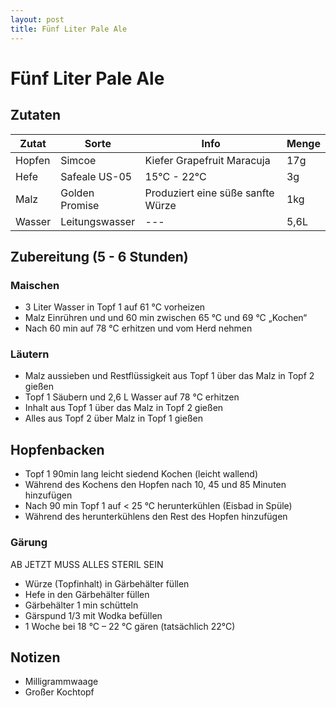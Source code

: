 ```yaml
---
layout: post
title: Fünf Liter Pale Ale
---
```


# Fünf Liter Pale Ale
## Zutaten
| Zutat | Sorte | Info | Menge |
| ------ | ------ | -------- | ----- |
| Hopfen | Simcoe | Kiefer Grapefruit Maracuja | 17g |
| Hefe | Safeale US-05 | 15°C - 22°C | 3g |
| Malz | Golden Promise | Produziert eine süße sanfte Würze | 1kg |
| Wasser | Leitungswasser | --- | 5,6L |

## Zubereitung (5 - 6 Stunden)
### Maischen
- 3 Liter Wasser in Topf 1 auf 61 °C vorheizen
- Malz Einrühren und und 60 min zwischen 65 °C und 69 °C „Kochen“
- Nach 60 min auf 78 °C erhitzen und vom Herd nehmen

### Läutern
- Malz aussieben und Restflüssigkeit aus Topf 1 über das Malz in Topf 2 gießen
- Topf 1 Säubern und 2,6 L Wasser auf 78 °C erhitzen
- Inhalt aus Topf 1 über das Malz in Topf 2 gießen
- Alles aus Topf 2 über Malz in Topf 1 gießen

## Hopfenbacken
- Topf 1  90min lang leicht siedend Kochen (leicht wallend)
- Während des Kochens den Hopfen nach 10, 45 und 85 Minuten hinzufügen
- Nach 90 min Topf 1 auf < 25 °C herunterkühlen (Eisbad in Spüle)
- Während des herunterkühlens den Rest des Hopfen hinzufügen

### Gärung 
AB JETZT MUSS ALLES STERIL SEIN
- Würze (Topfinhalt) in Gärbehälter füllen
- Hefe in den Gärbehälter füllen
- Gärbehälter 1 min schütteln
- Gärspund 1/3 mit Wodka befüllen
- 1 Woche bei 18 °C – 22 °C gären (tatsächlich 22°C)

## Notizen
 - Milligrammwaage
 - Großer Kochtopf

